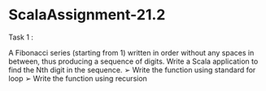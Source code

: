 # ScalaAssignment-21.2

Task 1 :

A Fibonacci series (starting from 1) written in order without any spaces in between, thus producing a sequence of digits. Write a Scala application to find the Nth digit in the sequence. ➢ Write the function using standard for loop ➢ Write the function using recursion
